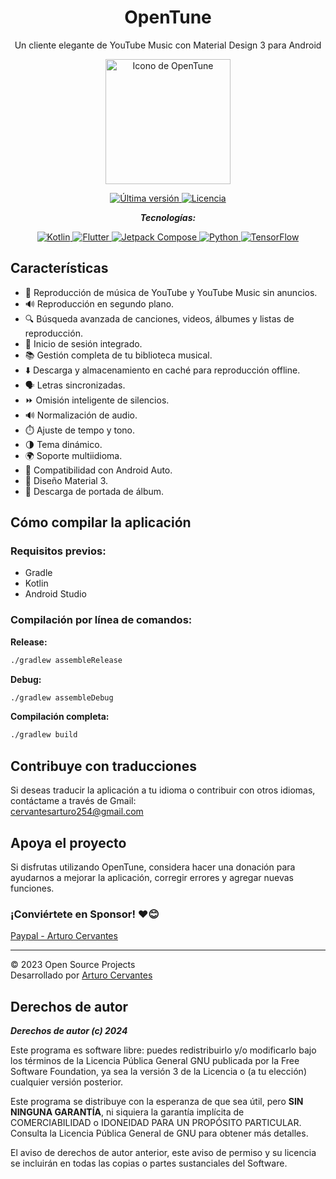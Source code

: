 
<div align="center">
  <h1>OpenTune</h1>
  <p>Un cliente elegante de YouTube Music con Material Design 3 para Android</p>
  <img src="https://github.com/user-attachments/assets/0d3db989-fefa-4381-bf0c-8bd5ebdabd7b" alt="Icono de OpenTune" width="200"/>
</div>

<p align="center">
  <a href="https://github.com/Arturo254/OpenTune/releases">
    <img src="https://img.shields.io/github/v/release/Arturo254/InnerTune?style=for-the-badge&logo=github&color=blue" alt="Última versión"/>
  </a>
  <a href="https://github.com/Arturo254/OpenTune/blob/main/LICENSE">
    <img src="https://img.shields.io/github/license/Arturo254/OpenTune?style=for-the-badge&logo=gnu&color=green" alt="Licencia"/>
  </a>
</p>

<div align="center">
 
  _**Tecnologías:**_
  
  </div>
  


<p align="center">
  <a href="https://kotlinlang.org/">
    <img src="https://img.shields.io/badge/Kotlin-7F52FF?style=for-the-badge&logo=kotlin&logoColor=white" alt="Kotlin"/>
  </a>
  <a href="https://flutter.dev/">
    <img src="https://img.shields.io/badge/Flutter-02569B?style=for-the-badge&logo=flutter&logoColor=white" alt="Flutter"/>
  </a>
  <a href="https://developer.android.com/jetpack/compose">
    <img src="https://img.shields.io/badge/Jetpack%20Compose-03DAC5?style=for-the-badge&logo=jetpack&logoColor=black" alt="Jetpack Compose"/>
  </a>
  <a href="https://www.python.org/">
    <img src="https://img.shields.io/badge/Python-3776AB?style=for-the-badge&logo=python&logoColor=white" alt="Python"/>
  </a>
  <a href="https://www.tensorflow.org/">
    <img src="https://img.shields.io/badge/TensorFlow-FF6F00?style=for-the-badge&logo=tensorflow&logoColor=white" alt="TensorFlow"/>
  </a>
</p>




## Características

- 🎵 Reproducción de música de YouTube y YouTube Music sin anuncios.
- 🔊 Reproducción en segundo plano.
- 🔍 Búsqueda avanzada de canciones, videos, álbumes y listas de reproducción.
- 🔑 Inicio de sesión integrado.
- 📚 Gestión completa de tu biblioteca musical.
- ⬇️ Descarga y almacenamiento en caché para reproducción offline.
- 🗣️ Letras sincronizadas.
- ⏩ Omisión inteligente de silencios.
- 🔊 Normalización de audio.
- ⏱️ Ajuste de tempo y tono.
- 🌗 Tema dinámico.
- 🌍 Soporte multiidioma.
- 🚗 Compatibilidad con Android Auto.
- 💎 Diseño Material 3.
- 🔗 Descarga de portada de álbum.

## Cómo compilar la aplicación

### Requisitos previos:

- Gradle
- Kotlin
- Android Studio

### Compilación por línea de comandos:

**Release:**
```bash
./gradlew assembleRelease
```

**Debug:**
```bash
./gradlew assembleDebug
```

**Compilación completa:**
```bash
./gradlew build
```

## Contribuye con traducciones

Si deseas traducir la aplicación a tu idioma o contribuir con otros idiomas, contáctame a través de Gmail:  
[cervantesarturo254@gmail.com](mailto:cervantesarturo254@gmail.com)

## Apoya el proyecto

Si disfrutas utilizando OpenTune, considera hacer una donación para ayudarnos a mejorar la aplicación, corregir errores y agregar nuevas funciones.

### ¡Conviértete en Sponsor! ❤️😊  
[Paypal - Arturo Cervantes](https://www.paypal.com/paypalme/ArturoCervantes254)

---

© 2023 Open Source Projects  
Desarrollado por [Arturo Cervantes](https://www.paypal.com/paypalme/ArturoCervantes254)

## Derechos de autor

**_Derechos de autor (c) 2024_**

Este programa es software libre: puedes redistribuirlo y/o modificarlo bajo los términos de la Licencia Pública General GNU publicada por la Free Software Foundation, ya sea la versión 3 de la Licencia o (a tu elección) cualquier versión posterior.

Este programa se distribuye con la esperanza de que sea útil, pero **SIN NINGUNA GARANTÍA**, ni siquiera la garantía implícita de COMERCIABILIDAD o IDONEIDAD PARA UN PROPÓSITO PARTICULAR. Consulta la Licencia Pública General de GNU para obtener más detalles.

El aviso de derechos de autor anterior, este aviso de permiso y su licencia se incluirán en todas las copias o partes sustanciales del Software.
